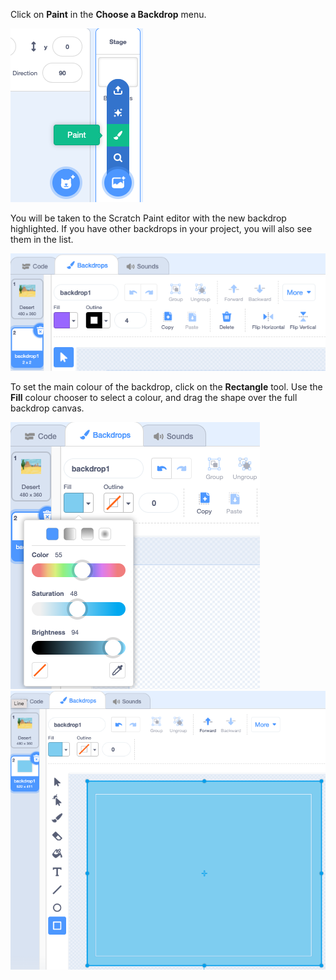 Click on **Paint** in the **Choose a Backdrop** menu.

![The 'Paint' icon in the 'Choose a Backdrop' menu.](images/paint-backdrop.png)

You will be taken to the Scratch Paint editor with the new backdrop highlighted. If you have other backdrops in your project, you will also see them in the list.

![The new backdrop shown in the Paint editor.](images/new-background-in-editor.png)

To set the main colour of the backdrop, click on the **Rectangle** tool. Use the **Fill** colour chooser to select a colour, and drag the shape over the full backdrop canvas. 

![New background shown in paint editor](images/fill-colour-tool.png)
![New background shown in paint editor](images/single-colour-backdrop.png)

